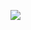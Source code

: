 <a href="https://discord.com/users/152132699266613249"><img src="https://lanyard.cnrad.dev/api/152132699266613249?borderRadius=5&bg=00000&showDisplayName=true" /></a>
